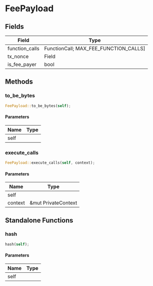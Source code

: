 # FeePayload

## Fields
| Field | Type |
| --- | --- |
| function_calls | FunctionCall; MAX_FEE_FUNCTION_CALLS] |
| tx_nonce | Field |
| is_fee_payer | bool |

## Methods

### to_be_bytes

```rust
FeePayload::to_be_bytes(self);
```

#### Parameters
| Name | Type |
| --- | --- |
| self |  |

### execute_calls

```rust
FeePayload::execute_calls(self, context);
```

#### Parameters
| Name | Type |
| --- | --- |
| self |  |
| context | &mut PrivateContext |

## Standalone Functions

### hash

```rust
hash(self);
```

#### Parameters
| Name | Type |
| --- | --- |
| self |  |

